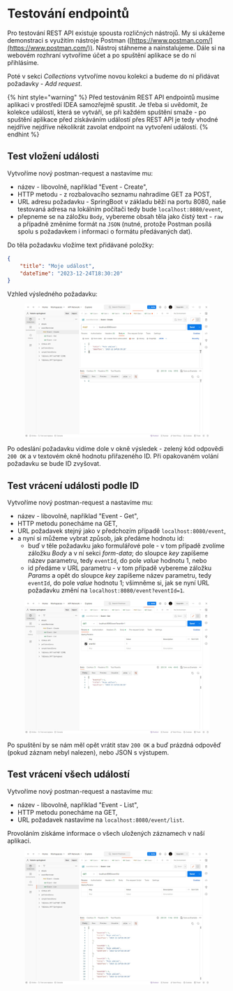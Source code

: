 # Testování endpointů

Pro testování REST API existuje spousta rozličných nástrojů. My si ukážeme demonstraci s využitím nástroje Postman ([https://www.postman.com/](https://www.postman.com/)). Nástroj stáhneme a nainstalujeme. Dále si na webovém rozhraní vytvoříme účet a po spuštění aplikace se do ní přihlásíme.

Poté v sekci _Collections_ vytvoříme novou kolekci a budeme do ní přidávat požadavky - _Add request_.

{% hint style="warning" %}
Před testováním REST API endpointů musíme aplikaci v prostředí IDEA samozřejmě spustit. Je třeba si uvědomit, že kolekce událostí, která se vytváří, se při každém spuštění smaže - po spuštění aplikace před získáváním událostí přes REST API je tedy vhodné nejdříve nejdříve několikrát zavolat endpoint na vytvoření událostí.
{% endhint %}

## Test vložení události

Vytvoříme nový postman-request a nastavíme mu:

* název - libovolně, například "Event - Create",
* HTTP metodu - z rozbalovacího seznamu nahradíme GET za POST,
* URL adresu požadavku - SpringBoot v základu běží na portu 8080, naše testovaná adresa na lokálním počítači tedy bude `localhost:8080/event`,
* přepneme se na záložku `Body`, vybereme obsah těla jako čistý text - `raw` a případně změníme formát na `JSON` (nutné, protože Postman posílá spolu s požadavkem i informaci o formátu předávaných dat).

Do těla požadavku vložíme text přidávané položky:

```json
{
    "title": "Moje událost",
    "dateTime": "2023-12-24T18:30:20"
}
```

Vzhled výsledného požadavku:

<figure><img src="../.gitbook/assets/postman-event-create.jpg" alt=""><figcaption></figcaption></figure>

Po odeslání požadavku vidíme dole v okně výsledek - zelený kód odpovědi `200 OK` a v textovém okně hodnotu přiřazeného ID. Při opakovaném volání požadavku se bude ID zvyšovat.

## Test vrácení události podle ID

Vytvoříme nový postman-request a nastavíme mu:

* název - libovolně, například "Event - Get",
* HTTP metodu ponecháme na GET,
* URL požadavek stejný jako v předchozím případě `localhost:8080/event`,
* a nyní si můžeme vybrat způsob, jak předáme hodnotu id:
  * buď v těle požadavku jako formulářové pole - v tom případě zvolíme záložku _Body_ a v ní sekci _form-data_; do sloupce _key_ zapíšeme název parametru, tedy `eventId`, do pole _value_ hodnotu 1, nebo
  * id předáme v URL parametru - v tom případě vybereme záložku _Params_ a opět do sloupce _key_ zapíšeme název parametru, tedy `eventId`, do pole _value_ hodnotu 1; všimněme si, jak se nyní URL požadavku změní na `localhost:8080/event?eventId=1`.

<figure><img src="../.gitbook/assets/postman-event-get.jpg" alt=""><figcaption></figcaption></figure>

Po spuštění by se nám měl opět vrátit stav `200 OK` a buď prázdná odpověď (pokud záznam nebyl nalezen), nebo JSON s výstupem.

## Test vrácení všech událostí

Vytvoříme nový postman-request a nastavíme mu:

* název - libovolně, například "Event - List",
* HTTP metodu ponecháme na GET,
* URL požadavek nastavíme na `localhost:8080/event/list`.

Provoláním získáme informace o všech uložených záznamech v naší aplikaci.

<figure><img src="../.gitbook/assets/postman-event-list.jpg" alt=""><figcaption></figcaption></figure>
